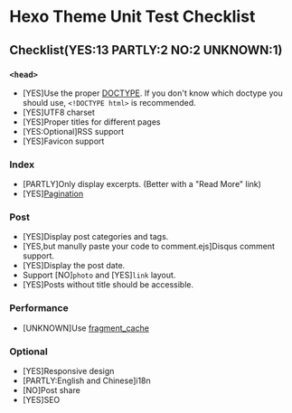 # Hexo Theme Unit Test Checklist

## Checklist(YES:13 PARTLY:2 NO:2 UNKNOWN:1)

### `<head>`

- [YES]Use the proper [DOCTYPE](https://en.wikipedia.org/wiki/Document_Type_Declaration).
  If you don't know which doctype you should use, `<!DOCTYPE html>` is recommended.
- [YES]UTF8 charset
- [YES]Proper titles for different pages
- [YES:Optional]RSS support
- [YES]Favicon support

### Index

- [PARTLY]Only display excerpts. (Better with a "Read More" link)
- [YES][Pagination](https://hexo.io/docs/configuration.html#Pagination)

### Post

- [YES]Display post categories and tags.
- [YES,but manully paste your code to comment.ejs]Disqus comment support.
- [YES]Display the post date.
- Support [NO]`photo` and [YES]`link` layout.
- [YES]Posts without title should be accessible.

### Performance

- [UNKNOWN]Use [fragment_cache](https://hexo.io/docs/helpers.html#fragment_cache)  

### Optional

- [YES]Responsive design
- [PARTLY:English and Chinese]i18n
- [NO]Post share
- [YES]SEO
